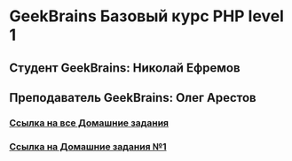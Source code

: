 # GeekBrains Базовый курс PHP level 1

## Студент GeekBrains: Николай Ефремов

## Преподаватель GeekBrains: Олег Арестов

### [Ссылка на все Домашние задания](https://geekbrainsphplevel1.herokuapp.com)
### [Ссылка на Домашние задания №1](https://geekbrainsphplevel1.herokuapp.com/lesson1)